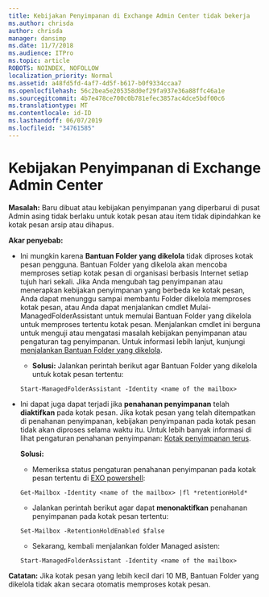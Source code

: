 ```yaml
---
title: Kebijakan Penyimpanan di Exchange Admin Center tidak bekerja
ms.author: chrisda
author: chrisda
manager: dansimp
ms.date: 11/7/2018
ms.audience: ITPro
ms.topic: article
ROBOTS: NOINDEX, NOFOLLOW
localization_priority: Normal
ms.assetid: a48fd5fd-4af7-4d5f-b617-b0f9334ccaa7
ms.openlocfilehash: 56c2bea5e205358d0ef29fa937e36a88ffc46a1e
ms.sourcegitcommit: 4b7e478ce700c0b781efec3857ac4dce5bdf00c6
ms.translationtype: MT
ms.contentlocale: id-ID
ms.lasthandoff: 06/07/2019
ms.locfileid: "34761585"
---
```

# <a name="retention-policies-in-exchange-admin-center"></a>Kebijakan Penyimpanan di Exchange Admin Center

 **Masalah:** Baru dibuat atau kebijakan penyimpanan yang diperbarui di pusat Admin asing tidak berlaku untuk kotak pesan atau item tidak dipindahkan ke kotak pesan arsip atau dihapus. 
  
 **Akar penyebab:**
  
- Ini mungkin karena **Bantuan Folder yang dikelola** tidak diproses kotak pesan pengguna. Bantuan Folder yang dikelola akan mencoba memproses setiap kotak pesan di organisasi berbasis Internet setiap tujuh hari sekali. Jika Anda mengubah tag penyimpanan atau menerapkan kebijakan penyimpanan yang berbeda ke kotak pesan, Anda dapat menunggu sampai membantu Folder dikelola memproses kotak pesan, atau Anda dapat menjalankan cmdlet Mulai-ManagedFolderAssistant untuk memulai Bantuan Folder yang dikelola untuk memproses tertentu kotak pesan. Menjalankan cmdlet ini berguna untuk menguji atau mengatasi masalah kebijakan penyimpanan atau pengaturan tag penyimpanan. Untuk informasi lebih lanjut, kunjungi [menjalankan Bantuan Folder yang dikelola](https://msdn.microsoft.com/library/gg271153%28v=exchsrvcs.149%29.aspx#managedfolderassist).
    
  - **Solusi:** Jalankan perintah berikut agar Bantuan Folder yang dikelola untuk kotak pesan tertentu: 
    
  ```
  Start-ManagedFolderAssistant -Identity <name of the mailbox>
  ```

- Ini dapat juga dapat terjadi jika **penahanan penyimpanan** telah **diaktifkan** pada kotak pesan. Jika kotak pesan yang telah ditempatkan di penahanan penyimpanan, kebijakan penyimpanan pada kotak pesan tidak akan diproses selama waktu itu. Untuk lebih banyak informasi di lihat pengaturan penahanan penyimpanan: [Kotak penyimpanan terus](https://docs.microsoft.com/exchange/security-and-compliance/messaging-records-management/mailbox-retention-hold).
    
    **Solusi:**
    
  - Memeriksa status pengaturan penahanan penyimpanan pada kotak pesan tertentu di [EXO powershell](https://docs.microsoft.com/powershell/exchange/exchange-online/connect-to-exchange-online-powershell/connect-to-exchange-online-powershell?view=exchange-ps):
    
  ```
  Get-Mailbox -Identity <name of the mailbox> |fl *retentionHold*
  ```

  - Jalankan perintah berikut agar dapat **menonaktifkan** penahanan penyimpanan pada kotak pesan tertentu: 
    
  ```
  Set-Mailbox -RetentionHoldEnabled $false
  ```

  - Sekarang, kembali menjalankan folder Managed asisten:
    
  ```
  Start-ManagedFolderAssistant -Identity <name of the mailbox>
  ```

 **Catatan:** Jika kotak pesan yang lebih kecil dari 10 MB, Bantuan Folder yang dikelola tidak akan secara otomatis memproses kotak pesan. 
  

